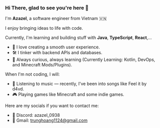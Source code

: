 ### Hi There, glad to see you're here 👋
I'm **Azazel**, a software engineer from Vietnam 🇻🇳

I enjoy bringing ideas to life with code.

Currently, I'm learning and building stuff with **Java**, **TypeScript**, **React**,... 

- 🎨 I love creating a smooth user experience.
- 🛠️ I tinker with backend APIs and databases.
- 🌱 Always curious, always learning (Currently Learning: Kotlin, DevOps, and Minecraft Mods/Plugins).

When I'm not coding, I will:

- 🎵 Listening to music — recently, I've been into songs like Feel it by d4vd.
- 🎮 Playing games like Minecraft and some indie games.

Here are my socials if you want to contact me:

- 💬 Discord: azazel_0938
- 📧 Gmail: trunghoang1124@gmail.com
